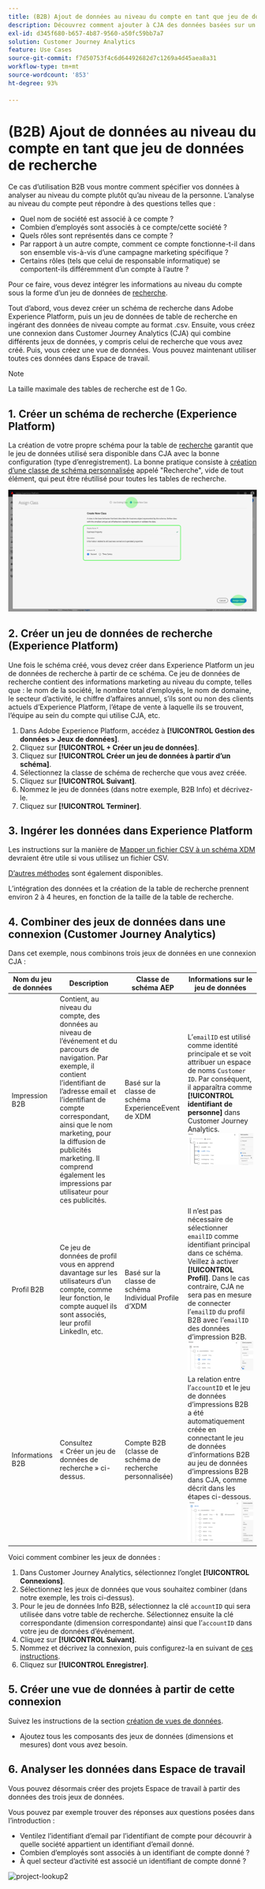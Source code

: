 ```yaml
---
title: (B2B) Ajout de données au niveau du compte en tant que jeu de données de recherche
description: Découvrez comment ajouter à CJA des données basées sur un compte en tant que jeu de données de recherche.
exl-id: d345f680-b657-4b87-9560-a50fc59bb7a7
solution: Customer Journey Analytics
feature: Use Cases
source-git-commit: f7d50753f4c6d64492682d7c1269a4d45aea8a31
workflow-type: tm+mt
source-wordcount: '853'
ht-degree: 93%

---
```


# (B2B) Ajout de données au niveau du compte en tant que jeu de données de recherche

Ce cas d’utilisation B2B vous montre comment spécifier vos données à analyser au niveau du compte plutôt qu’au niveau de la personne. L’analyse au niveau du compte peut répondre à des questions telles que :

* Quel nom de société est associé à ce compte ?
* Combien d’employés sont associés à ce compte/cette société ?
* Quels rôles sont représentés dans ce compte ?
* Par rapport à un autre compte, comment ce compte fonctionne-t-il dans son ensemble vis-à-vis d’une campagne marketing spécifique ?
* Certains rôles (tels que celui de responsable informatique) se comportent-ils différemment d’un compte à l’autre ?

Pour ce faire, vous devez intégrer les informations au niveau du compte sous la forme d’un jeu de données de [recherche](/help/getting-started/cja-glossary.md).

Tout d’abord, vous devez créer un schéma de recherche dans Adobe Experience Platform, puis un jeu de données de table de recherche en ingérant des données de niveau compte au format .csv. Ensuite, vous créez une connexion dans Customer Journey Analytics (CJA) qui combine différents jeux de données, y compris celui de recherche que vous avez créé. Puis, vous créez une vue de données. Vous pouvez maintenant utiliser toutes ces données dans Espace de travail.

>[!NOTE]
>
>La taille maximale des tables de recherche est de 1 Go.

## 1. Créer un schéma de recherche (Experience Platform)

La création de votre propre schéma pour la table de [recherche](/help/getting-started/cja-glossary.md) garantit que le jeu de données utilisé sera disponible dans CJA avec la bonne configuration (type d’enregistrement). La bonne pratique consiste à [création d’une classe de schéma personnalisée](https://experienceleague.adobe.com/docs/experience-platform/xdm/tutorials/create-schema-ui.html?lang=fr#create-new-class) appelé &quot;Recherche&quot;, vide de tout élément, qui peut être réutilisé pour toutes les tables de recherche.

![](../assets/create-new-class.png)

## 2. Créer un jeu de données de recherche (Experience Platform)

Une fois le schéma créé, vous devez créer dans Experience Platform un jeu de données de recherche à partir de ce schéma. Ce jeu de données de recherche contient des informations marketing au niveau du compte, telles que : le nom de la société, le nombre total d’employés, le nom de domaine, le secteur d’activité, le chiffre d’affaires annuel, s’ils sont ou non des clients actuels d’Experience Platform, l’étape de vente à laquelle ils se trouvent, l’équipe au sein du compte qui utilise CJA, etc.

1. Dans Adobe Experience Platform, accédez à **[!UICONTROL Gestion des données > Jeux de données]**.
1. Cliquez sur **[!UICONTROL + Créer un jeu de données]**.
1. Cliquez sur **[!UICONTROL Créer un jeu de données à partir d’un schéma]**.
1. Sélectionnez la classe de schéma de recherche que vous avez créée.
1. Cliquez sur **[!UICONTROL Suivant]**.
1. Nommez le jeu de données (dans notre exemple, B2B Info) et décrivez-le.
1. Cliquez sur **[!UICONTROL Terminer]**.

## 3. Ingérer les données dans Experience Platform

Les instructions sur la manière de [Mapper un fichier CSV à un schéma XDM](https://experienceleague.adobe.com/docs/experience-platform/ingestion/tutorials/map-a-csv-file.html?lang=fr) devraient être utile si vous utilisez un fichier CSV.

[D’autres méthodes](https://experienceleague.adobe.com/docs/experience-platform/ingestion/home.html?lang=fr) sont également disponibles.

L’intégration des données et la création de la table de recherche prennent environ 2 à 4 heures, en fonction de la taille de la table de recherche.

## 4. Combiner des jeux de données dans une connexion (Customer Journey Analytics)

Dans cet exemple, nous combinons trois jeux de données en une connexion CJA :

| Nom du jeu de données | Description | Classe de schéma AEP | Informations sur le jeu de données |
| --- | --- | --- | --- |
| Impression B2B | Contient, au niveau du compte, des données au niveau de l’événement et du parcours de navigation. Par exemple, il contient l’identifiant de l’adresse email et l’identifiant de compte correspondant, ainsi que le nom marketing, pour la diffusion de publicités marketing. Il comprend également les impressions par utilisateur pour ces publicités. | Basé sur la classe de schéma ExperienceEvent de XDM | L’`emailID` est utilisé comme identité principale et se voit attribuer un espace de noms `Customer ID`. Par conséquent, il apparaîtra comme **[!UICONTROL identifiant de personne]** dans Customer Journey Analytics. ![Impressions](../assets/impressions-mixins.png) |
| Profil B2B | Ce jeu de données de profil vous en apprend davantage sur les utilisateurs d’un compte, comme leur fonction, le compte auquel ils sont associés, leur profil LinkedIn, etc. | Basé sur la classe de schéma Individual Profile d’XDM | Il n’est pas nécessaire de sélectionner `emailID` comme identifiant principal dans ce schéma. Veillez à activer **[!UICONTROL Profil]**. Dans le cas contraire, CJA ne sera pas en mesure de connecter l’`emailID` du profil B2B avec l’`emailID` des données d’impression B2B. ![Profil](../assets/profile-mixins.png) |
| Informations B2B | Consultez « Créer un jeu de données de recherche » ci-dessus. | Compte B2B (classe de schéma de recherche personnalisée) | La relation entre l’`accountID` et le jeu de données d’impressions B2B a été automatiquement créée en connectant le jeu de données d’informations B2B au jeu de données d’impressions B2B dans CJA, comme décrit dans les étapes ci-dessous. ![Recherche](../assets/lookup-mixins.png) |

Voici comment combiner les jeux de données :

1. Dans Customer Journey Analytics, sélectionnez l’onglet **[!UICONTROL Connexions]**.
1. Sélectionnez les jeux de données que vous souhaitez combiner (dans notre exemple, les trois ci-dessus).
1. Pour le jeu de données Info B2B, sélectionnez la clé `accountID` qui sera utilisée dans votre table de recherche. Sélectionnez ensuite la clé correspondante (dimension correspondante) ainsi que l’`accountID` dans votre jeu de données d’événement.
1. Cliquez sur **[!UICONTROL Suivant]**.
1. Nommez et décrivez la connexion, puis configurez-la en suivant de [ces instructions](/help/connections/create-connection.md).
1. Cliquez sur **[!UICONTROL Enregistrer]**.

## 5. Créer une vue de données à partir de cette connexion

Suivez les instructions de la section [création de vues de données](/help/data-views/create-dataview.md).

* Ajoutez tous les composants des jeux de données (dimensions et mesures) dont vous avez besoin.

## 6. Analyser les données dans Espace de travail

Vous pouvez désormais créer des projets Espace de travail à partir des données des trois jeux de données.

Vous pouvez par exemple trouver des réponses aux questions posées dans l’introduction :

* Ventilez l’identifiant d’email par l’identifiant de compte pour découvrir à quelle société appartient un identifiant d’email donné.
* Combien d’employés sont associés à un identifiant de compte donné ?
* À quel secteur d’activité est associé un identifiant de compte donné ?

![project-lookup2](https://git.corp.adobe.com/storage/user/5902/files/348183a8-343c-497e-b270-4fc02b32cb9e)

